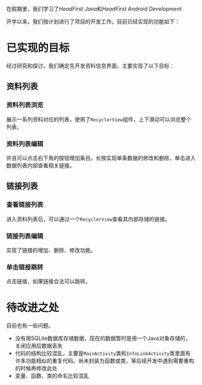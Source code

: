 
在假期里，我们学习了*HeadFirst Java*和*HeadFirst Android Development*

开学以来，我们按计划进行了项目的开发工作。目前已经实现的功能如下：

# 已实现的目标

经过研究和探讨，我们确定先开发资料信息界面。主要实现了以下目标：

## 资料列表

### 资料列表浏览

展示一系列资料对应的列表，使用了`RecyclerView`组件，上下滑动可以浏览整个列表。
### 资料列表编辑

并且可以点击右下角的按钮增加条目。长按实现单条数据的修改和删除，单击进入数据列表内部查看相关链接。

## 链接列表

### 查看链接列表

进入资料列表后，可以通过一个`RecyclerView`查看其内部存储的链接。

### 链接列表编辑

实现了链接的增加、删除、修改功能。

### 单击链接跳转

点击链接，如果链接合法可以跳转。

# 待改进之处

目前也有一些问题。
- 没有用SQLite数据库存储数据，现在的数据暂时是用一个Java对象存储的，关闭应用后数据丢失
- 代码的结构比较混乱，主要是`MainActivity`类和`InfoLinkActivity`类里面有许多功能相似的重复代码。尚未封装为函数或类，等后续开发中遇到需要重构的时候再修改此处
- 变量、函数、类的命名比较混乱